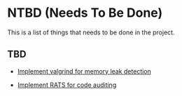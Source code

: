 # NTBD (Needs To Be Done)

This is a list of things that needs to be done in the project.

## TBD

- [Implement valgrind for memory leak detection](https://valgrind.org/)

- [Implement RATS for code auditing](https://github.com/andrew-d/rough-auditing-tool-for-security)
